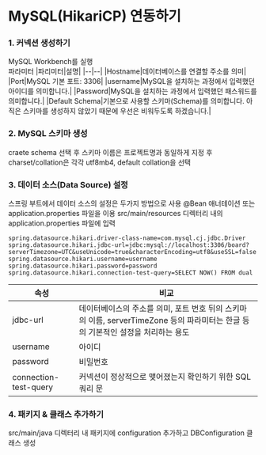 # MySQL(HikariCP) 연동하기

### 1. 커넥션 생성하기
MySQL Workbench를 실행  
파라미터
|파리미터|설명|
|--|--|
|Hostname|데이터베이스를 연결할 주소를 의미|
|Port|MySQL 기본 포트: 3306|
|username|MySQL을 설치하는 과정에서 입력했던 아이디를 의미합니다.|
|Password|MySQL을 설치하는 과정에서 입력했던 패스워드를 의미합니다.|
|Default Schema|기본으로 사용할 스키마(Schema)를 의미합니다. 아직은 스키마를 생성하지 않았기 때문에 우선은 비워두도록 하겠습니다.|

### 2. MySQL 스키마 생성
craete schema 선택 후 스키마 이름은 프로젝트명과 동일하게 지정 후 charset/collation은 각각 utf8mb4, default collation을 선택

### 3. 데이터 소스(Data Source) 설정
스프링 부트에서 데이터 소스의 설정은 두가지 방법으로 사용
@Bean 애너테이션 또는 application.properties 파일을 이용
src/main/resources 디렉터리 내의 application.properties 파일에 입력
```
spring.datasource.hikari.driver-class-name=com.mysql.cj.jdbc.Driver
spring.datasource.hikari.jdbc-url=jdbc:mysql://localhost:3306/board?serverTimezone=UTC&useUnicode=true&characterEncoding=utf8&useSSL=false
spring.datasource.hikari.username=username
spring.datasource.hikari.password=password
spring.datasource.hikari.connection-test-query=SELECT NOW() FROM dual
```

|속성|비교|
|--|--|
|jdbc-url|데이터베이스의 주소를 의미, 포트 번호 뒤의 스키마의 이름, serverTimeZone 등의 파라미터는 한글 등의 기본적인 설정을 처리하는 용도|
|username|아이디|
|password|비밀번호|
|connection-test-query|커넥션이 정상적으로 맺어졌는지 확인하기 위한 SQL 쿼리 문|

### 4. 패키지 & 클래스 추가하기
src/main/java 디렉터리 내 패키지에 configuration 추가하고 DBConfiguration 클래스 생성

